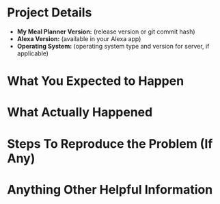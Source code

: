 <!--
If requesting a feature or idea, please delete all of this text and state your
request.

If reporting a bug or issue, please fill out the following:
-->

# Project Details

* **My Meal Planner Version:** (release version or git commit hash)
* **Alexa Version:** (available in your Alexa app)
* **Operating System:** (operating system type and version for server, if applicable)


# What You Expected to Happen


# What Actually Happened


# Steps To Reproduce the Problem (If Any)


# Anything Other Helpful Information
